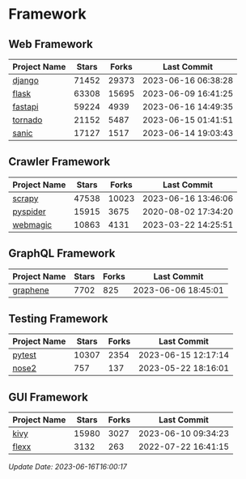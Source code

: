 # Framework

## Web Framework
| Project Name | Stars | Forks | Last Commit |
| ------------ | ----- | ----- | ----------- |
| [django](https://github.com/django/django) | 71452 | 29373 | 2023-06-16 06:38:28 |
| [flask](https://github.com/pallets/flask) | 63308 | 15695 | 2023-06-09 16:41:25 |
| [fastapi](https://github.com/tiangolo/fastapi) | 59224 | 4939 | 2023-06-16 14:49:35 |
| [tornado](https://github.com/tornadoweb/tornado) | 21152 | 5487 | 2023-06-15 01:41:51 |
| [sanic](https://github.com/sanic-org/sanic) | 17127 | 1517 | 2023-06-14 19:03:43 |

## Crawler Framework
| Project Name | Stars | Forks | Last Commit |
| ------------ | ----- | ----- | ----------- |
| [scrapy](https://github.com/scrapy/scrapy) | 47538 | 10023 | 2023-06-16 13:46:06 |
| [pyspider](https://github.com/binux/pyspider) | 15915 | 3675 | 2020-08-02 17:34:20 |
| [webmagic](https://github.com/code4craft/webmagic) | 10863 | 4131 | 2023-03-22 14:25:51 |

## GraphQL Framework
| Project Name | Stars | Forks | Last Commit |
| ------------ | ----- | ----- | ----------- |
| [graphene](https://github.com/graphql-python/graphene) | 7702 | 825 | 2023-06-06 18:45:01 |

## Testing Framework
| Project Name | Stars | Forks | Last Commit |
| ------------ | ----- | ----- | ----------- |
| [pytest](https://github.com/pytest-dev/pytest) | 10307 | 2354 | 2023-06-15 12:17:14 |
| [nose2](https://github.com/nose-devs/nose2) | 757 | 137 | 2023-05-22 18:16:01 |

## GUI Framework
| Project Name | Stars | Forks | Last Commit |
| ------------ | ----- | ----- | ----------- |
| [kivy](https://github.com/kivy/kivy) | 15980 | 3027 | 2023-06-10 09:34:23 |
| [flexx](https://github.com/flexxui/flexx) | 3132 | 263 | 2022-07-22 16:41:15 |

*Update Date: 2023-06-16T16:00:17*